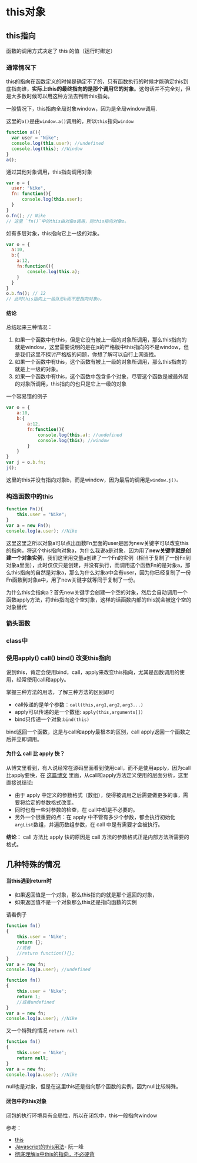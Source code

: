 # this对象

## this指向
函数的调用方式决定了 this 的值（运行时绑定）

### 通常情况下
this的指向在函数定义的时候是确定不了的，只有函数执行的时候才能确定this到底指向谁，**实际上this的最终指向的是那个调用它的对象**。这句话并不完全对，但是大多数时候可以用这种方法去判断this指向。

一般情况下，this指向全局对象window，因为是全局window调用.

这里的`a()`是由`window.a()`调用的，所以`this`指向`window`

```js
function a(){
  var user = "Nike";
  console.log(this.user); //undefined
  console.log(this); //Window
}
a();
```

通过其他对象调用，this指向调用对象

```js
var o = {
  user: "Nike",
  fn: function(){
      console.log(this.user);
  }
}
o.fn(); // Nike
// 这里 `fn()`中的this由对象o调用，则this指向对象o。
```


如有多层对象，this指向它上一级的对象。
```js
var o = {
  a:10,
  b:{
    a:12,
    fn:function(){
        console.log(this.a);
    }
  }
}
o.b.fn(); // 12
// 此时this指向上一级队形b而不是指向对象o。
```
#### 结论
总结起来三种情况：

1. 如果一个函数中有this，但是它没有被上一级的对象所调用，那么this指向的就是window，这里需要说明的是在js的严格版中this指向的不是window，但是我们这里不探讨严格版的问题，你想了解可以自行上网查找。
2. 如果一个函数中有this，这个函数有被上一级的对象所调用，那么this指向的就是上一级的对象。
3. 如果一个函数中有this，这个函数中包含多个对象，尽管这个函数是被最外层的对象所调用，this指向的也只是它上一级的对象

一个容易错的例子

```js
var o = {
    a:10,
    b:{
        a:12,
        fn:function(){
            console.log(this.a); //undefined
            console.log(this); //window
        }
    }
}
var j = o.b.fn;
j();
```
这里的this并没有指向对象b，而是window，因为最后的调用是`window.j()。`

### 构造函数中的this

```js
function Fn(){
    this.user = "Nike";
}
var a = new Fn();
console.log(a.user); //Nike
```

这里这里之所以对象a可以点出函数Fn里面的user是因为new关键字可以改变this的指向，将这个this指向对象a，为什么我说a是对象，因为用了**new关键字就是创建一个对象实例**，我们这里用变量a创建了一个Fn的实例（相当于复制了一份Fn到对象a里面），此时仅仅只是创建，并没有执行，而调用这个函数Fn的是对象a，那么this指向的自然是对象a，那么为什么对象a中会有user，因为你已经复制了一份Fn函数到对象a中，用了new关键字就等同于复制了一份。

为什么this会指向a？首先new关键字会创建一个空的对象，然后会自动调用一个函数apply方法，将this指向这个空对象，这样的话函数内部的this就会被这个空的对象替代


### 箭头函数

### class中
### 使用apply() call() bind() 改变this指向
说到this，肯定会使用bind，call，apply来改变this指向，尤其是函数调用的使用，经常使用call和apply。

掌握三种方法的用法，了解三种方法的区别即可
- call传递的是单个参数：`call(this,arg1,arg2,arg3...)`
- apply可以传递的是一个数组: `apply(this,arguments[])`
- bind只传递一个对象:`bind(this)`

bind返回一个函数，这是与call和apply最根本的区别，call apply返回一个函数之后并立即调用。

#### 为什么 call 比 apply 快？
从博文里看到，有人说经常在源码里面看到使用call，而不是使用apply，因为call比apply要快，在 [这篇博文](https://juejin.im/post/59c0e13b5188257e7a428a83) 里面，从call和apply方法定义使用的层面分析，这里直接说结论:

- 由于 apply 中定义的参数格式（数组），使得被调用之后需要做更多的事，需要将给定的参数格式改变。 
- 同时也有一些对参数的检查，在 call中却是不必要的。
- 另外一个很重要的点：在 apply 中不管有多少个参数，都会执行初始化`argList`数组，并遍历数组参数，在 call 中是有需要才会被执行。

**结论**：
call 方法比 apply 快的原因是 call 方法的参数格式正是内部方法所需要的格式。

## 几种特殊的情况

#### 当this遇到return时

- 如果返回值是一个对象，那么this指向的就是那个返回的对象，
- 如果返回值不是一个对象那么this还是指向函数的实例

请看例子

```js
function fn()  
{  
    this.user = 'Nike';  
    return {};  
    //或者 
    //return function(){};
}
var a = new fn;  
console.log(a.user); //undefined
```

```js
function fn()  
{  
    this.user = 'Nike';  
    return 1;
    //或者undefined 
}
var a = new fn;  
console.log(a.user); //Nike
```

又一个特殊的情况 `return null`

```js
function fn()  
{  
    this.user = 'Nike';  
    return null;
}
var a = new fn;  
console.log(a.user); //Nike
```

null也是对象，但是在这里this还是指向那个函数的实例，因为null比较特殊。

#### 闭包中的this对象

闭包的执行环境具有全局性，所以在闭包中，this一般指向window


参考：
- [this](https://developer.mozilla.org/zh-CN/docs/Web/JavaScript/Reference/Operators/this)
- [Javascript的this用法](http://www.ruanyifeng.com/blog/archives.html)- 阮一峰
- [彻底理解js中this的指向，不必硬背](http://www.cnblogs.com/pssp/p/5216085.html)